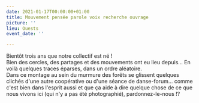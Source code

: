 ```yaml
---
date: 2021-01-17T00:00:00+01:00
title: Mouvement pensée parole voix recherche ouvrage
picture: ''
lieu: Ouests
event_date: ''

---
```

Bientôt trois ans que notre collectif est né !  
Bien des cercles, des partages et des mouvements ont eu lieu depuis... En voilà quelques traces éparses, dans un ordre aléatoire.  
Dans ce montage au sein du murmure des forêts se glissent quelques clichés d'une autre coopérative ou d'une séance de danse-forum... comme c'est bien dans l'esprit aussi et que ça aide à dire quelque chose de ce que nous vivons ici (qui n'y a pas été photographié), pardonnez-le-nous !?